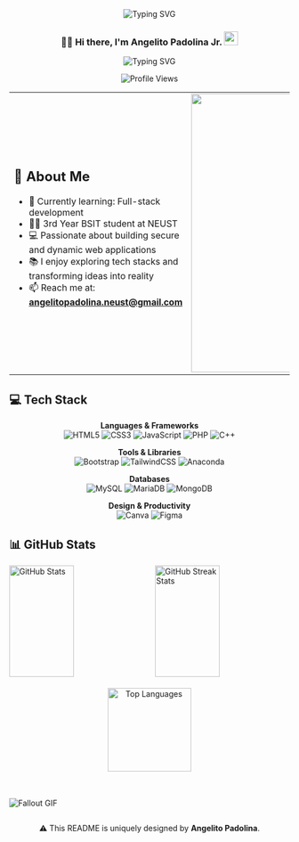

<div align="center">
  <img src="https://readme-typing-svg.herokuapp.com?font=Fira+Code&weight=500&size=30&duration=3000&pause=1000&color=000000&center=true&vCenter=true&width=435&lines=Hello%2C+World!+%F0%9F%8C%8D;I'm+Angelito+Padolina+Jr;Welcome+to+my+Profile!" alt="Typing SVG" />
</div>



<div align="center">
  <h3>👨‍💻 Hi there, I'm <strong>Angelito Padolina Jr.</strong> 
    <img src="https://raw.githubusercontent.com/Tarikul-Islam-Anik/Animated-Fluent-Emojis/master/Emojis/People%20with%20professions/Man%20Technologist%20Light%20Skin%20Tone.png" width="25" height="25" />
  </h3>
</div>


<div align="center">
  <img src="https://readme-typing-svg.herokuapp.com?font=Fira+Code&size=18&duration=2000&pause=1000&color=555555&center=true&multiline=true&width=600&height=80&lines=Aspiring+Software+Developer+%F0%9F%92%BB;Passionate+about+tech+and+building+real-world+solutions.;Turning+ideas+into+code+and+code+into+impact." alt="Typing SVG" />
</div>

<p align="center">
  <img src="https://komarev.com/ghpvc/?username=angelitopadolina&label=Profile%20views&color=0e75b6&style=flat" alt="Profile Views" />
</p>




<table>
  <tr>
    <td>

<h2>💫 About Me</h2>

- 🌱 Currently learning: Full-stack development  
- 👨‍🎓 3rd Year BSIT student at NEUST  
- 💻 Passionate about building secure and dynamic web applications  
- 📚 I enjoy exploring tech stacks and transforming ideas into reality  
- 📫 Reach me at: **angelitopadolina.neust@gmail.com**

</td>
<td>
  <img src="https://camo.githubusercontent.com/4d9f5ecceb711eec6e2018f38a5677dc657c9738d4a65ba3b928c41c0a45b439/68747470733a2f2f6d69726f2e6d656469756d2e636f6d2f6d61782f313336302f302a37513379765349765f7430696f4a2d5a2e676966" width="500" />
</td>
  </tr>
</table>


## 💻 Tech Stack

<div align="center">
  
  **Languages & Frameworks**  
  ![HTML5](https://img.shields.io/badge/html5-%23E34F26.svg?style=for-the-badge&logo=html5&logoColor=white)
  ![CSS3](https://img.shields.io/badge/css3-%231572B6.svg?style=for-the-badge&logo=css3&logoColor=white)
  ![JavaScript](https://img.shields.io/badge/javascript-%23323330.svg?style=for-the-badge&logo=javascript&logoColor=%23F7DF1E)
  ![PHP](https://img.shields.io/badge/php-%23777BB4.svg?style=for-the-badge&logo=php&logoColor=white)
  ![C++](https://img.shields.io/badge/c++-%2300599C.svg?style=for-the-badge&logo=c%2B%2B&logoColor=white)

  **Tools & Libraries**  
  ![Bootstrap](https://img.shields.io/badge/bootstrap-%238511FA.svg?style=for-the-badge&logo=bootstrap&logoColor=white)
  ![TailwindCSS](https://img.shields.io/badge/tailwindcss-%2338B2AC.svg?style=for-the-badge&logo=tailwind-css&logoColor=white)
  ![Anaconda](https://img.shields.io/badge/Anaconda-%2344A833.svg?style=for-the-badge&logo=anaconda&logoColor=white)

  **Databases**  
  ![MySQL](https://img.shields.io/badge/mysql-4479A1.svg?style=for-the-badge&logo=mysql&logoColor=white)
  ![MariaDB](https://img.shields.io/badge/MariaDB-003545?style=for-the-badge&logo=mariadb&logoColor=white)
  ![MongoDB](https://img.shields.io/badge/MongoDB-%234ea94b.svg?style=for-the-badge&logo=mongodb&logoColor=white)

  **Design & Productivity**  
  ![Canva](https://img.shields.io/badge/Canva-%2300C4CC.svg?style=for-the-badge&logo=Canva&logoColor=white)
  ![Figma](https://img.shields.io/badge/figma-%23F24E1E.svg?style=for-the-badge&logo=figma&logoColor=white)
</div>



## 📊 GitHub Stats

<div style="display: flex; justify-content: space-between; align-items: center;  margin: 0 auto;">
  <img src="https://github-readme-stats.vercel.app/api?username=4ngelito&theme=dark&hide_border=false&include_all_commits=true&count_private=true" alt="GitHub Stats" style="width: 48%; height: 200px; object-fit: contain;" />
  <img src="https://nirzak-streak-stats.vercel.app/?user=4ngelito&theme=dark&hide_border=false" alt="GitHub Streak Stats" style="width: 48%; height: 200px; object-fit: contain;" />
</div>

<div align="center" style="margin-top: 20px;">
  <img src="https://github-readme-stats.vercel.app/api/top-langs/?username=4ngelito&theme=dark&hide_border=false&layout=compact" alt="Top Languages" style="height: 150px; object-fit: contain;" />
</div>



<!-- ending-->
<br><br>
<img src="https://user-images.githubusercontent.com/90236635/232446433-d5540fa2-fe28-4bb8-b929-cdb51fe61336.gif" alt="Fallout GIF" style="width:auto; height:auto; "/>

<img src="https://www.animatedimages.org/data/media/562/animated-line-image-0184.gif" width="1920" height=0.4/>

<p align="center">⚠️ This README is uniquely designed by <strong>Angelito Padolina</strong>.

<!-- Proudly created with GPRM ( https://gprm.itsvg.in ) -->
